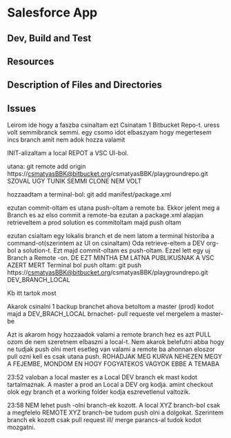 # Salesforce App

## Dev, Build and Test

## Resources

## Description of Files and Directories

## Issues

Leirom ide hogy a faszba csinaltam ezt
Csinatam 1 Bitbucket Repo-t.  uress volt semmibranck  semmi. egy csomo idot  elbaszyam  hogy megertesem incs  branch amit nem adok hozza valamit

INIT-alizaltam a local REPOT a VSC  UI-bol.  

utana: git remote add origin https://csmatyasBBK@bitbucket.org/csmatyasBBK/playgroundrepo.git              SZOVAL UGY TUNIK SEMMI CLONE NEM VOLT

hozzaadtam a terminal-bol:  git add manifest/package.xml

ezutan commit-oltam es utana push-oltam a remote ba.  Ekkor jelent meg a Branch es az elso commit a remote-ba
ezutan a package.xml alapjan retrieveltem a prod  solution es commitoltam majd push oltam

ezutan csialtam egy lokalis  branch et  de nem latom a terminal historiba  a command-ot(szerintem az UI  on csinaltam) Oda retrieve-eltem a DEV org-bol a solution-t. Ezt majd commit-oltam es push-oltam. Ezzel lett egy uj Branch a Remote -on.  DE EZT  MINTHA EM LATNA PUBLIKUSNAK A VSC AZERT MERT Terminal bol push oltam:  git push https://csmatyasBBK@bitbucket.org/csmatyasBBK/playgroundrepo.git DEV_BRANCH_LOCAL 

Kb itt tartok most

Akarok csinalni 1 backup branchet ahova  betoltom a master (prod)  kodot
majd a DEV_BRACH_LOCAL  brnachet- pull requeste vel mergelem a master-be

Azt is akarom hogy hozzaadok valami  a remote  branch hez  es azt PULL ozom de nem szeretnem elbaszni a local-t. Nem akarok belefutni abba hogy  ne tudjak push olni  mert esetleg van valami a remote  ba ahonnan eloszor pull ozni kell es csak utana push.  ROHADJAK MEG KURVA NEHEZEN MEGY A FEJEMBE, MONDOM EN HOGY FOGYATEKOS VAGYOK EBBE A TEMABA 


23:52   valoban a local master  es a Local DEV  branch ek mast  kodot tartalmaznak. A master a prod  an Local a  DEV  org kodja.  amint checkout  olok egy branch  et a working folder kodja eszrevetlenul valtozik.  

23:58   NEM lehet push -olni  branch-ek kozott. A local XYZ  branch-bol csak a megfelelo REMOTE XYZ  branch-be tudom push olni a dolgokat.  Szerintem branch  ek kozott csak pull request ill/  merge  parancs-al tudok kodot mozgatni. 

